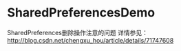 # SharedPreferencesDemo
SharedPreferences删除操作注意的问题
详情参见：http://blog.csdn.net/chengxu_hou/article/details/71747608
